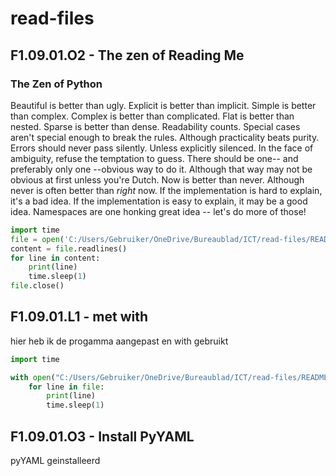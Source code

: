 # read-files
## F1.09.01.O2 - The zen of Reading Me
### The Zen of Python
Beautiful is better than ugly.
Explicit is better than implicit.
Simple is better than complex.
Complex is better than complicated.
Flat is better than nested.
Sparse is better than dense.
Readability counts.
Special cases aren't special enough to break the rules.
Although practicality beats purity.
Errors should never pass silently.
Unless explicitly silenced.
In the face of ambiguity, refuse the temptation to guess.
There should be one-- and preferably only one --obvious way to do it.
Although that way may not be obvious at first unless you're Dutch.
Now is better than never.
Although never is often better than *right* now.
If the implementation is hard to explain, it's a bad idea.
If the implementation is easy to explain, it may be a good idea.
Namespaces are one honking great idea -- let's do more of those!
``` python
import time
file = open('C:/Users/Gebruiker/OneDrive/Bureaublad/ICT/read-files/README.md', 'r')
content = file.readlines()
for line in content:
    print(line)
    time.sleep(1)
file.close()
```
## F1.09.01.L1 - met with
hier heb ik de progamma aangepast en with gebruikt
``` python
import time

with open("C:/Users/Gebruiker/OneDrive/Bureaublad/ICT/read-files/README.md") as file:
    for line in file:
        print(line)
        time.sleep(1)
```
## F1.09.01.O3 - Install PyYAML
pyYAML geinstalleerd
